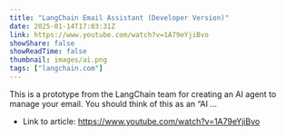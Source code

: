 ```yaml
---
title: "LangChain Email Assistant (Developer Version)"
date: 2025-01-14T17:03:31Z
link: https://www.youtube.com/watch?v=1A79eYjiBvo
showShare: false
showReadTime: false
thumbnail: images/ai.png
tags: ["langchain.com"]
---
```

This is a prototype from the LangChain team for creating an AI agent to manage your email. You should think of this as an “AI ...

- Link to article: https://www.youtube.com/watch?v=1A79eYjiBvo